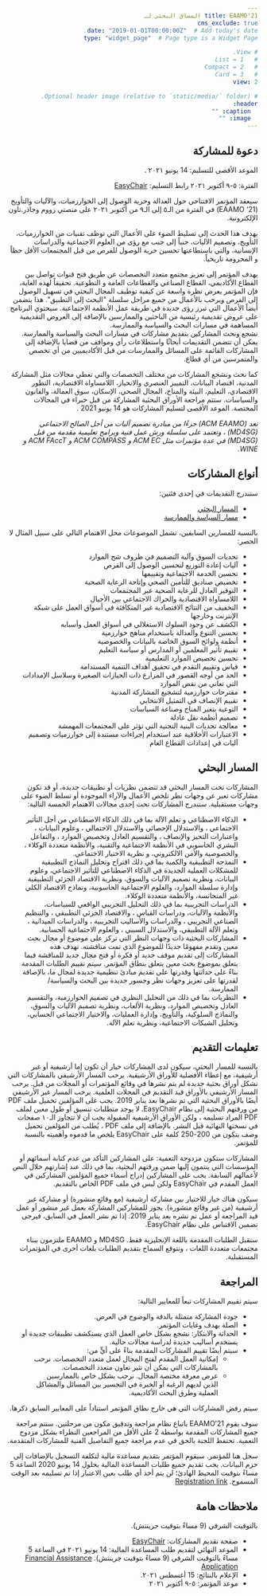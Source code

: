 ```yaml
---
title: EAAMO'21 المساق البحثي لـ 
cms_exclude: true
date: "2019-01-01T00:00:00Z"  # Add today's date.
type: "widget_page"  # Page type is a Widget Page

# View.
#   1 = List
#   2 = Compact
#   3 = Card
view: 2

# Optional header image (relative to `static/media/` folder).
header:
  caption: ""
  image: ""
---
```

<html dir="rtl">

## دعوة للمشاركة

الموعد الأقصى للتسليم: 14 يونيو ٢٠٢١ .

الفترة: ٥-٩ أكتوبر ٢٠٢١
رابط التسليم: [EasyChair](https://easychair.org/conferences/?conf=eaamo21)

سيعقد المؤتمر الافتتاحي حول العدالة وحرية الوصول إلى الخوارزميات، والآليات والتأويج (EAAMO ‘21) في الفترة من الـ٥ إلى الـ٩ من أكتوبر ٢٠٢١ على منصتي زووم  وجاذر.تاون الإلكترونية.
 
يهدف هذا الحدث إلى تسليط الضوء على الأعمال التي توظف تقنيات من الخوارزميات، التأويج، وتصميم الآليات، جنباً إلى جنب مع رؤى من العلوم الاجتماعية والدراسات الإنسانية، والتي باستطاعتها تحسين حرية الوصول للفرص من قبل المجتمعات الأقل حظاً و المحرومة تاريخياً.  

يهدف المؤتمر إلى تعزيز مجتمع متعدد التخصصات عن طريق فتح قنوات تواصل بين القطاع الأكاديمي، القطاع الصناعي والقطاعات العامة و التطوعية. تحقيقاً لهذه الغاية، فإن المؤتمر يعرض نظرة واسعة عن كيفية توظيف المجال البحثي في تسهيل الوصول إلى الفرص ويرحب بالأعمال من جميع مراحل سلسلة "البحث إلى التطبيق". هذا يتضمن أيضاً الأعمال التي تبرز رؤى جديدة في طريقة عمل الأنظمة الاجتماعية. سيحتوي البرنامج على عروض تقديمية رئيسية من الباحثين والممارسين بالإضافة إلى العروض التقديمية المساهمة في مسارات البحث والسياسة والممارسة.   
نشجع ونحث المشاركين بتقديم مشاركات في مسارات البحث والسياسة والممارسة. يمكن أن تتضمن التقديمات أبحاثًا واستطلاعات رأي ومواقف من قضايا بالإضافة إلى المشاركات القائمة على المسائل والممارسات من قبل الأكاديميين من أي تخصص والمتمرسين من أي قطاع.

كما نحث ونشجع المشاركات من مختلف التخصصات والتي تغطي مجالات مثل المشاركة المدنية، اقتصاد البيانات، التمييز العنصري والانحياز، اللامساواة الاقتصادية، التطور الاقتصادي، التعليم، البيئة والمناخ، المجال الصحي، الإسكان، سوق العمالة، والقانون والسياسات. ستتم مراجعة الأوراق البحثية المشاركة من قبل خبراء في المجالات المختصة. الموعد الأقصى لتسليم المشاركات هو 14 يونيو 2021 .

*تعد (ACM EAAMO) جزءًا من مبادرة تصميم آليات من أجل الصالح الاجتماعي (MD4SG) ، وتعتمد على سلسلة ورش عمل فنية وبرامج تعليمية مقدمة من قبل (MD4SG) في عدة مؤتمرات مثل ACM EC و ACM COMPASS و ACM FAccT و WINE.*

## أنواع المشاركات

ستندرج التقديمات في إحدى فئتين:
- [المسار البحثي](https://conference2021.eaamo.org/cfpresearchar/)
- [مسار السياسة والممارسة](https://conference2021.eaamo.org/cfppolicyar)
 

بالنسبة للمسارين السابقين، تشمل الموضوعات محل الاهتمام التالي على سبيل المثال لا الحصر:
- تحديات السوق وآلية التصميم في ظروف شح الموارد
- آليات إعادة التوزيع لتحسين الوصول إلى الفرص
- تحسين الخدمة الاجتماعية وتقييمها
- تخصيص صناديق للتأمين الصحي وإتاحة الرعاية الصحية
- التوفير العادل للرعاية الصحية عبر المجتمعات
- اللامساواة الاقتصادية والحراك الاجتماعي بين الأجيال
- التخفيف من النتائج الاقتصادية غير المتكافئة في أسواق العمل على شبكة الإنترنت وخارجها
- الكشف عن وجود السلوك الاستغلالي في أسواق العمل وأسبابه
- تحسين التنوع والعدالة باستخدام مناهج خوارزمية
- أنظمة ولوائح السوق الخاصة بالبيانات والخصوصية
- تقييم تأثير المعلمين أو المدارس أو سياسة التعليم
- تحسين تخصيص الموارد التعليمية
- قياس وتقييم التقدم في تحقيق أهداف التنمية المستدامة
- الحد من أوجه القصور في المزارع ذات الحيازات الصغيرة وسلاسل الإمدادات التي تعاني من نقص الموارد
- مقترحات خوارزمية لتشجيع المشاركة المدنية
- تقييم الإنصاف في التمثيل الانتخابي
- التوعية بتغير المناخ وصناعة السياسات
- تصميم أنظمة نقل عادلة
- معالجة تحديات البنية التحتية التي تؤثر على المجتمعات المهمشة
- الاعتبارات الأخلاقية عند استخدام إجراءات مستندة إلى خوارزميات وتصميم آليات في إعدادات القطاع العام

## المسار البحثي
 
المشاركات تحت المسار البحثي قد تتضمن نظريات أو تطبيقات جديدة، أو قد تكون مشاركات تعبر عن وجهات نظر تلخص الأعمال والآراء الموجودة أو تسلط الضوء على وجهات مستقبلية. ستندرج المشاركات تحت إحدى مجالات الاهتمام الخمسة التالية:
- الذكاء الاصطناعي و تعلم الآلة بما في ذلك الذكاء الاصطناعي من أجل التأثير الاجتماعي ، والاستدلال الإحصائي والاستدلال الاحتمالي ، وعلوم البيانات ، واعتبارات التحيز والإنصاف ، والتقسيم العادل وتخصيص الموارد ، والتفاعل البشري الحاسوبي في الأنظمة الاجتماعية والتقنية،  والأنظمة متعددة الوكلاء ، والخصوصية والأمن الالكتروني، و نظرية الاختيار الاجتماعي.
- النمذجة التطبيقية والكمية بما في ذلك اقتراح وتحليل النماذج التطبيقية للمشكلات العملية الجديدة في الذكاء الاصطناعي للتأثير الاجتماعي، وعلوم البيانات، ونظرية تصميم الآليات والسوق، ونظرية الاقتصاد الجزئي التطبيقية وإدارة سلسلة الموارد، والعلوم الاجتماعية الحاسوبية، ونماذج الاقتصاد الكلي غير المتجانسة، والأنظمة متعددة الوكلاء. 
- الدراسات التجريبية بما في ذلك التحليل التجريبي الواقعي للسياسات، والأنظمة والآليات، ودراسات القياس ، والاقتصاد الجزئي التطبيقي ، والتنظيم الصناعي التجريبي ، والدراسات والأساليب التجريبية ، والدراسات الميدانية ، وتعلم الآلة التطبيقي، والاستدلال السببي ، والعلوم الاجتماعية الحسابية.
- المشاركات البحثية ذات وجهات النظر التي تركز على موضوع أو مجال بحث معين وتقدم مفهومًا جديدًا للموضوع الذي تمت مناقشته. تهدف هذه المشاركات إلى تقديم موقف جديد أو فكرة أو فتح مجال جديد للمناقشة فيما يتعلق بموضوع بحث معين يتعلق بنطاق المؤتمر. سيتم تقييم الطلبات المقدمة بناءً على حداثتها وقدرتها على تقديم مبادئ تنظيمية جديدة لمجال ما، بالإضافة لقدرتها على تعزيز وجهات نظر وجسور جديدة بين البحث والسياسة/الممارسة.
- النظريات بما في ذلك من التحليل النظري في تصميم الخوارزمية، والتقسيم العادل وتخصيص الموارد، ونظرية الألعاب، ونظرية تصميم الآليات والسوق، والنماذج السلوكية، والتأويج، وإدارة العمليات، والاختيار الاجتماعي الحسابي، وتحليل الشبكات الاجتماعية، ونظرية تعلم الآلة.

## تعليمات التقديم
 
بالنسبة للمسار البحثي، سيكون لدى المشاركات خيار أن تكون إما أرشيفية أو غير أرشيفية، مع إعطاء الأفضلية للأوراق الأرشيفية. يرحب المسار الأرشيفي بالمشاركات التي تشكل أوراق بحثية جديدة لم يتم نشرها في وقائع المؤتمرات أو المجلات من قبل. يرحب المسار الأرشيفي بالأوراق قيد التقديم في المجلات العلمية. يرحب المسار غير الأرشيفي أيضًا بالأوراق البحثية التي تم نشرها بعد يناير 2019. يجب على المؤلفين تحميل ملف PDF من ورقتهم البحثية إلى نظام  EasyChair. لا يوجد متطلبات تنسيق أو طول معين لملف PDF المراد تسليمه ، ولكن الأوراق الأرشيفية المقبولة يجب أن لا تتجاوز الـ١٠ صفحات في نسختها النهائية قبل النشر. بالإضافة إلى ملف PDF ، يُطلب من المؤلفين تحميل وصف يتكون من 200-250 كلمة على EasyChair يلخص ما قدموه وأهميته بالنسبة للمؤتمر.

المشاركات ستكون مزدوجة التعمية: على المشاركين التأكد من عدم كتابة أسمائهم أو المؤسسات التي ينتمون إليها ضمن ورقتهم البحثية، بما في ذلك عند إشارتهم خلال النص لأعمالهم السابقة. يجب على المشاركين إدراج أسماء جميع المؤلفين المشاركين في العمل المقدم في EasyChair ولكن ليس في ملف PDF الخاص بالتقديم.

سيكون هناك خيار للاختيار بين مشاركة أرشيفية (مع وقائع منشورة) أو مشاركة غير أرشيفية (من غير وقائع منشورة). يجوز للمشاركين المشاركة بعمل غير منشور أو عمل قيد المراجعة أو عمل تم نشره بعد يناير 2019. إذا تم نشر العمل في السابق، فيرجى تضمين الاقتباس على نظام EasyChair.

سنقبل الطلبات المقدمة باللغة الإنجليزية فقط. MD4SG و EAAMO ملتزمون ببناء مجتمعات متعددة اللغات ، ونتوقع السماح بتقديم الطلبات بلغات أخرى في المؤتمرات المستقبلية.

 
## المراجعة 
 
سيتم تقييم المشاركات تبعاً للمعايير التالية:
- جودة المشاركة متمثلة بالدقة والوضوح في العرض.
- الصلة بهدف وغايات المؤتمر. 
- الحداثة والابتكار: نشجع بشكل خاص العمل الذي يستكشف تطبيقات جديدة أو يستخدم أساليب جديدة لدراسة مجالات حالية.
- سيتم أيضًا تقييم المشاركات المقدمة بناءً على أيٍّ من:
  - إمكانية العمل المقدم لفتح المجال لعمل متعدد التخصصات. نرحب بالمشاركات التي يمكن أن تثير تعاون متعدد التخصصات.
  - عرض معرفة مختصة المجال. نرحب بشكل خاص بالممارسين الذين لديهم الرغبة أو الخبرة في التجسير بين المسائل والمشاكل العملية وطرق البحث الأكاديمية.

سيتم رفض المشاركات التي هي خارج نطاق المؤتمر استناداً على المعايير السابق ذكرها.

سوف يقوم EAAMO’21 باتباع نظام مراجعة وتدقيق مكون من مرحلتين. ستتم مراجعة جميع المشاركات المقدمة بواسطة 2 على الأقل من المراجعين النظراء بشكل مزدوج التعمية. تحتفظ اللجنة بالحق في عدم مراجعة جميع التفاصيل الفنية للمشاركات المتقدمة.

سجل هنا للمؤتمر. سيقوم المؤتمر بتقديم مساعدة مالية لتكلفة التسجيل بالإضافات إلى حزم البيانات. يجب تقديم جميع طلبات المساعدة المالية بحلول 14 يونيو 2020 الساعة 5 مساءً بتوقيت المحيط الهادئ؛ لن يتم أخذ أي طلب بعين الاعتبار إذا تم تسليمه بعد الوقت المسموح. [Registration link](https://conference2021.eaamo.org/registration) 

## ملاحظات هامة
 بالتوقيت الشرقي (9 مساءً بتوقيت جرينتش).
- صفحة تقديم المشاركات: [EasyChair](https://easychair.org/conferences/?conf=eaamo21)
- الموعد النهائي لتقديم طلب المساعدة المالية: 14 يونيو ٢٠٢١ في الساعة 5 مساءً بالتوقيت الشرقي (9 مساءً بتوقيت جرينتش). [Financial Assistance Application](https://forms.gle/AP9nmLStPzHSrqMv7)
- الإعلام بالنتائج: 15 أغسطس ٢٠٢١.
- موعد المؤتمر: ٥-٩ أكتوبر ٢٠٢١
